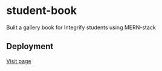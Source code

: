 # student-book

Built a gallery book for Integrify students using MERN-stack

## Deployment

[Visit page](https://student-book.herokuapp.com/)
